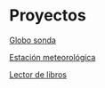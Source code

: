 # Proyectos


[Globo sonda](https://www.raspberrypi.org/blog/lost-high-altitude-balloon/)

[Estación meteorológica](https://www.raspberrypi.org/blog/school-weather-station-project/)

[Lector de libros](https://www.instructables.com/id/BrickPi-Bookreader-Digitize-Books-With-Mindstorms-/)
